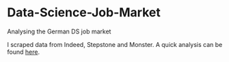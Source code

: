 # Data-Science-Job-Market
Analysing the German DS job market

I scraped data from Indeed, Stepstone and Monster.
A quick analysis can be found [here](http://flovv.github.io).

